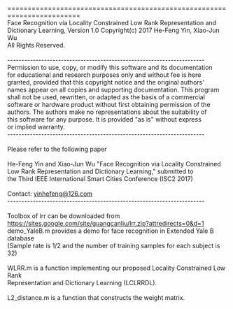 ======================================================================== <br>
Face Recognition via Locality Constrained Low Rank Representation and  <br>
Dictionary Learning, Version 1.0 Copyright(c) 2017 He-Feng Yin, Xiao-Jun Wu  <br>
All Rights Reserved.  <br>
<br>
---------------------------------------------------------------------- <br>
Permission to use, copy, or modify this software and its documentation <br>
for educational and research purposes only and without fee is here <br>
granted, provided that this copyright notice and the original authors' <br>
names appear on all copies and supporting documentation. This program <br>
shall not be used, rewritten, or adapted as the basis of a commercial <br>
software or hardware product without first obtaining permission of the <br>
authors. The authors make no representations about the suitability of <br>
this software for any purpose. It is provided "as is" without express <br>
or implied warranty. <br>
---------------------------------------------------------------------- <br>
<br>
Please refer to the following paper <br>
<br>
He-Feng Yin and Xiao-Jun Wu "Face Recognition via Locality Constrained  <br>
Low Rank Representation and Dictionary Learning," submitted to <br>
the Third IEEE International Smart Cities Conference (ISC2 2017) <br>
<br>
Contact: yinhefeng@126.com <br>
---------------------------------------------------------------------- <br>
<br>
Toolbox of lrr can be downloaded from https://sites.google.com/site/guangcanliu/lrr.zip?attredirects=0&d=1 <br>
demo_YaleB.m provides a demo for face recognition in Extended Yale B database <br>
(Sample rate is 1/2 and the number of training samples for each subject is 32) <br>
<br> 
WLRR.m is a function implementing our proposed Locality Constrained Low Rank <br>
Representation and Dictionary Learning (LCLRRDL). <br>
<br>
L2_distance.m is a function that constructs the weight matrix. <br>
